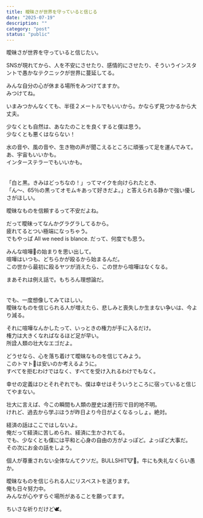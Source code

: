 ```yaml
---
title: 曖昧さが世界を守っていると信じる
date: "2025-07-19"
description: ""
category: "post"
status: "public"
---
```


曖昧さが世界を守っていると信じたい。　　
  
  
SNSが現れてから、人を不安にさせたり、感情的にさせたり、そういうインスタントで愚かなテクニックが世界に蔓延してる。　　

みんな自分の心が休まる場所をみつけてますか。  
みつけてね。  
  
いまみつかんなくても、半径２メートルでもいいから。かならず見つかるから大丈夫。  
  
少なくとも自然は、あなたのことを良くすると僕は思う。  
少なくとも悪くはならない！  
  
水の音や、風の音や、生き物の声が聞こえるところに頑張って足を運んでみて。  
あ、宇宙もいいかも。  
インターステラーでもいいかも。  
  　
    
「白と黒。きみはどっちなの！」ってマイクを向けられたとき、  
「ん〜、65％の黒ってオモムキあって好きだよ。」と答えられる静かで強い優しさがほしい。  
  
曖昧なものを信頼するって不安だよね。  
  
だって曖昧ってなんかグラグラしてるから。  
疲れてるとつい極端になっちゃう。  
でもやっぱ All we need is blance. だって、何度でも思う。  
  
  
みんな喧嘩👊の始まりを思い出して。  
喧嘩はいつも、どちらかが殴るから始まるんだ。  
この世から最初に殴るヤツが消えたら、この世から喧嘩はなくなる。  
  
まあそれは例え話で。もちろん理想論だ。  
  　
  
でも、一度想像してみてほしい。  
曖昧なものを信じられる人が増えたら、悲しみと喪失しか生まない争いは、今より減る。  
  
  
それに喧嘩なんかしたって、いっときの権力が手に入るだけ。  
権力は大きくなればなるほど足が早い。  
所詮人類の壮大なエゴだよ。  
  
  
どうせなら、心を落ち着けて曖昧なものを信じてみよう。  
このトマト🍅は安いのか考えるように。  
すべてを拒むわけではなく、すべてを受け入れるわけでもなく。  
  
幸せの定義はひとそれぞれでも、僕は幸せはそういうところに宿っていると信じてやまない。  
  
壮大に言えば、今この瞬間も人類の歴史は進行形で目的地不明。  
けれど、過去から学ぶほうが昨日より今日がよくなるっしょ。絶対。  
  
経済の話はここではしないよ。  
俺だって経済に苦しめられ、経済に生かされてる。  
でも、少なくとも僕には平和と心身の自由の方がよっぽど。よっぽど大事だ。  
その次にお金の話をしよう。  
  
個人が尊重されない全体なんてクソだ。BULLSHIT🐮💩。牛にも失礼なくらい愚か。  
  
  
曖昧なものを信じられる人にリスペストを送ります。  
俺も日々努力中。  
みんなが心やすらぐ場所があることを願ってます。  
  
ちいさな祈りだけど🕊️。


